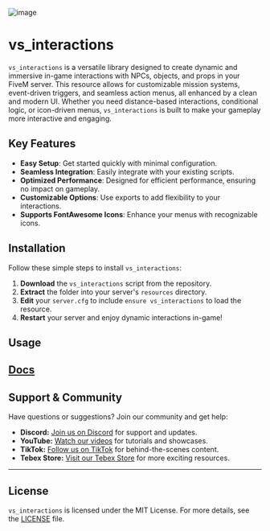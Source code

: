 ![image](https://github.com/user-attachments/assets/86a3b12a-fb86-4150-8d36-f0e1ba9a3962)
# vs_interactions

`vs_interactions` is a versatile library designed to create dynamic and immersive in-game interactions with NPCs, objects, and props in your FiveM server. This resource allows for customizable mission systems, event-driven triggers, and seamless action menus, all enhanced by a clean and modern UI. Whether you need distance-based interactions, conditional logic, or icon-driven menus, `vs_interactions` is built to make your gameplay more interactive and engaging.

## Key Features
- **Easy Setup**: Get started quickly with minimal configuration.
- **Seamless Integration**: Easily integrate with your existing scripts.
- **Optimized Performance**: Designed for efficient performance, ensuring no impact on gameplay.
- **Customizable Options**: Use exports to add flexibility to your interactions.
- **Supports FontAwesome Icons**: Enhance your menus with recognizable icons.

## Installation

Follow these simple steps to install `vs_interactions`:

1. **Download** the `vs_interactions` script from the repository.
2. **Extract** the folder into your server's `resources` directory.
3. **Edit** your `server.cfg` to include `ensure vs_interactions` to load the resource.
4. **Restart** your server and enjoy dynamic interactions in-game!

## Usage
[Docs](https://docs.vildstore.com/)
---

## Support & Community

Have questions or suggestions? Join our community and get help:

- **Discord:** [Join us on Discord](https://discord.gg/vild) for support and updates.
- **YouTube:** [Watch our videos](https://www.youtube.com/@VildStore) for tutorials and showcases.
- **TikTok:** [Follow us on TikTok](https://www.tiktok.com/@vildstore) for behind-the-scenes content.
- **Tebex Store:** [Visit our Tebex Store](https://vildstore.com) for more exciting resources.

---

## License

`vs_interactions` is licensed under the MIT License. For more details, see the [LICENSE](./LICENSE) file.
